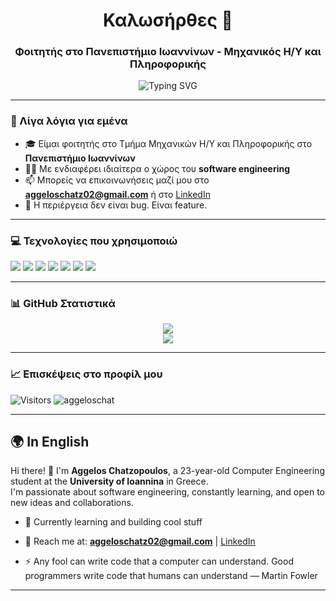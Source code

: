 <h1 align="center">Καλωσήρθες 👋</h1>
<h3 align="center">Φοιτητής στο Πανεπιστήμιο Ιωαννίνων - Μηχανικός Η/Υ και Πληροφορικής</h3>

<p align="center">
  <img src="https://readme-typing-svg.demolab.com?font=Fira+Code&size=22&pause=1000&center=true&width=935&lines=Welcome+to+my+GitHub!;sleep(),+eat(),+code(),+repeat().;Simplicity+is+the+soul+of+efficiency.;Code+is+like+a+joke.+If+you+have+to+explain+it,+It's+bad.;" alt="Typing SVG" />
</p>

---

### 🧠 Λίγα λόγια για εμένα

- 🎓 Είμαι φοιτητής στο Τμήμα Μηχανικών Η/Υ και Πληροφορικής στο **Πανεπιστήμιο Ιωαννίνων**
- 👨‍💻 Με ενδιαφέρει ιδιαίτερα ο χώρος του **software engineering**
- 📫 Μπορείς να επικοινωνήσεις μαζί μου στο **aggeloschatz02@gmail.com** ή στο [LinkedIn](www.linkedin.com/in/aggelos-chatzopoulos-827834304)
- 🌱 Η περιέργεια δεν είναι bug. Είναι feature.

---

### 💻 Τεχνολογίες που χρησιμοποιώ

<p>
  <img src="https://img.shields.io/badge/-Python-blue?style=flat-square&logo=python" />
  <img src="https://img.shields.io/badge/-C++-00599C?style=flat-square&logo=c%2B%2B" />
  <img src="https://img.shields.io/badge/-HTML5-E34F26?style=flat-square&logo=html5" />
  <img src="https://img.shields.io/badge/-CSS3-1572B6?style=flat-square&logo=css3" />
  <img src="https://img.shields.io/badge/-JavaScript-F7DF1E?style=flat-square&logo=javascript" />
  <img src="https://img.shields.io/badge/-Git-F05032?style=flat-square&logo=git" />
  <img src="https://img.shields.io/badge/-Linux-FCC624?style=flat-square&logo=linux" />
</p>

---

### 📊 GitHub Στατιστικά

<p align="center">
  <img src="https://github-readme-stats.vercel.app/api?username=aggeloschat&show_icons=true&theme=tokyonight" />
  <br>
  <img src="https://github-profile-summary-cards.vercel.app/api/cards/profile-details?username=aggeloschat&theme=tokyonight" />
</p>

---

### 📈 Επισκέψεις στο προφίλ μου
<p>
  <img src="https://komarev.com/ghpvc/?username=aggeloschat&label=Visitors&color=gray&style=flat-square" alt="Visitors" />
  <img src="https://komarev.com/ghpvc/?username=aggeloschat&label=Profile%20views&color=0e75b6&style=flat" alt="aggeloschat" />
</p>

---

## 🌍 In English

Hi there! 👋 I'm **Aggelos Chatzopoulos**, a 23-year-old Computer Engineering student at the **University of Ioannina** in Greece.  
I'm passionate about software engineering, constantly learning, and open to new ideas and collaborations.

- 🔭 Currently learning and building cool stuff
- 💬 Reach me at: **aggeloschatz02@gmail.com** | [LinkedIn](www.linkedin.com/in/aggelos-chatzopoulos-827834304)

- ⚡ Any fool can write code that a computer can understand. Good programmers write code that humans can understand — Martin Fowler

---

